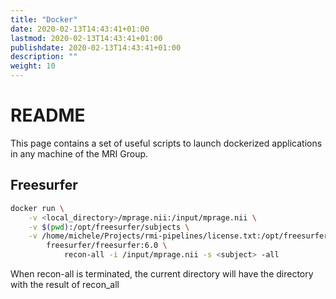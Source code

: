 ```yaml
---
title: "Docker"
date: 2020-02-13T14:43:41+01:00
lastmod: 2020-02-13T14:43:41+01:00
publishdate: 2020-02-13T14:43:41+01:00
description: ""
weight: 10
---
```


# README

This page contains a set of useful scripts to launch dockerized applications in any machine of the MRI Group.

## Freesurfer

```bash
docker run \
    -v <local_directory>/mprage.nii:/input/mprage.nii \
    -v $(pwd):/opt/freesurfer/subjects \
    -v /home/michele/Projects/rmi-pipelines/license.txt:/opt/freesurfer/.license \
        freesurfer/freesurfer:6.0 \
            recon-all -i /input/mprage.nii -s <subject> -all
```

When recon-all is terminated, the current directory will have the directory <subject> with the result of recon_all
